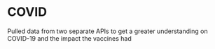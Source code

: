 # COVID
Pulled data from two separate APIs to get a greater understanding on COVID-19 and the impact the vaccines had
